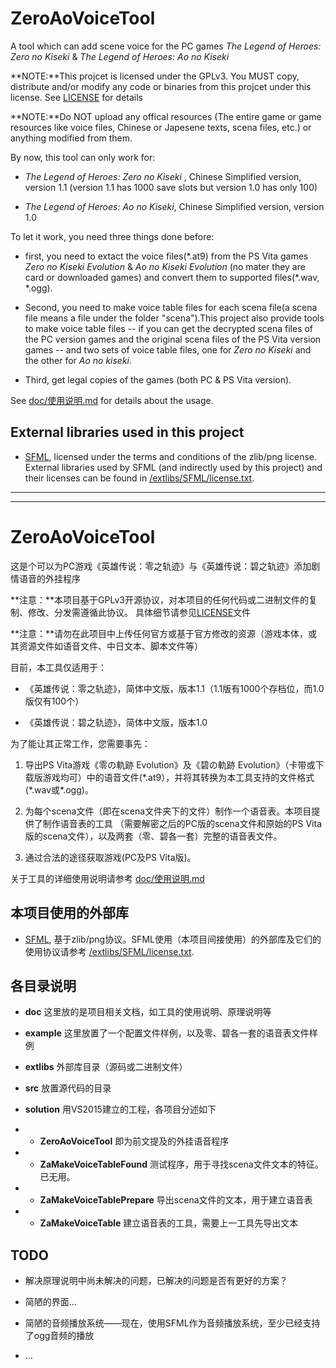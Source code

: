 ZeroAoVoiceTool
===============

A tool which can add scene voice for the PC games *The Legend of Heroes:
Zero no Kiseki* & *The Legend of Heroes: Ao no Kiseki*

**NOTE:**This projcet is licensed under the GPLv3. You MUST copy,
distribute and/or modify any code or binaries from this projcet under
this license. See
[LICENSE](https://github.com/ZhenjianYang/ZeroAoVoiceTool/blob/master/LICENSE)
for details

**NOTE:**Do NOT upload any offical resources (The entire game or game
resources like voice files, Chinese or Japesene texts, scena files,
etc.) or anything modified from them.

By now, this tool can only work for:

-   *The Legend of Heroes: Zero no Kiseki* , Chinese Simplified version,
    version 1.1 (version 1.1 has 1000 save slots but version 1.0 has
    only 100)

-   *The Legend of Heroes: Ao no Kiseki*, Chinese Simplified version,
    version 1.0

To let it work, you need three things done before:

-   first, you need to extact the voice files(\*.at9) from the PS Vita
    games *Zero no Kiseki Evolution* & *Ao no Kiseki Evolution* (no
    mater they are card or downloaded games) and convert them to
    supported files(\*.wav, \*.ogg).

-   Second, you need to make voice table files for each scena file(a
    scena file means a file under the folder "scena").This project also
    provide tools to make voice table files -- if you can get the
    decrypted scena files of the PC version games and the original scena
    files of the PS Vita version games -- and two sets of voice table
    files, one for *Zero no Kiseki* and the other for *Ao no kiseki*.

-   Third, get legal copies of the games (both PC & PS Vita version).

See
[doc/使用说明.md](https://github.com/ZhenjianYang/ZeroAoVoiceTool/blob/master/doc/%E4%BD%BF%E7%94%A8%E8%AF%B4%E6%98%8E.md)
for details about the usage.

External libraries used in this project
---------------------------------------

-   [SFML](http://www.sfml-dev.org/), licensed under the terms and
    conditions of the zlib/png license. External libraries used by SFML
    (and indirectly used by this project) and their licenses can be
    found in
    [/extlibs/SFML/license.txt](https://github.com/ZhenjianYang/ZeroAoVoiceTool/blob/master/extlibs/SFML/license.txt).

------------------------------------------------------------------------

------------------------------------------------------------------------

ZeroAoVoiceTool
===============

这是个可以为PC游戏《英雄传说：零之轨迹》与《英雄传说：碧之轨迹》添加剧情语音的外挂程序

**注意：**本项目基于GPLv3开源协议，对本项目的任何代码或二进制文件的复制、修改、分发需遵循此协议。
具体细节请参见[LICENSE](https://github.com/ZhenjianYang/ZeroAoVoiceTool/blob/master/LICENSE)文件

**注意：**请勿在此项目中上传任何官方或基于官方修改的资源（游戏本体，或其资源文件如语音文件、中日文本、脚本文件等）

目前，本工具仅适用于：

-   《英雄传说：零之轨迹》，简体中文版，版本1.1（1.1版有1000个存档位，而1.0版仅有100个）

-   《英雄传说：碧之轨迹》，简体中文版，版本1.0

为了能让其正常工作，您需要事先：

1.  导出PS Vita游戏《零の軌跡 Evolution》及《碧の軌跡
    Evolution》（卡带或下载版游戏均可）中的语音文件(\*.at9），并将其转换为本工具支持的文件格式(\*.wav或\*.ogg)。

2.  为每个scena文件（即在scena文件夹下的文件）制作一个语音表。本项目提供了制作语音表的工具
    （需要解密之后的PC版的scena文件和原始的PS
    Vita版的scena文件），以及两套（零、碧各一套）完整的语音表文件。

3.  通过合法的途径获取游戏(PC及PS Vita版)。

关于工具的详细使用说明请参考
[doc/使用说明.md](https://github.com/ZhenjianYang/ZeroAoVoiceTool/blob/master/doc/%E4%BD%BF%E7%94%A8%E8%AF%B4%E6%98%8E.md)

本项目使用的外部库
------------------

-   [SFML](http://www.sfml-dev.org/),
    基于zlib/png协议。SFML使用（本项目间接使用）的外部库及它们的使用协议请参考
    [/extlibs/SFML/license.txt](https://github.com/ZhenjianYang/ZeroAoVoiceTool/blob/master/extlibs/SFML/license.txt).

各目录说明
----------

-   **doc** 这里放的是项目相关文档，如工具的使用说明、原理说明等

-   **example**
    这里放置了一个配置文件样例，以及零、碧各一套的语音表文件样例

-   **extlibs** 外部库目录（源码或二进制文件）

-   **src** 放置源代码的目录

-   **solution** 用VS2015建立的工程，各项目分述如下

-   -   **ZeroAoVoiceTool** 即为前文提及的外挂语音程序

-   -   **ZaMakeVoiceTableFound**
        测试程序，用于寻找scena文件文本的特征。已无用。
        
-   -   **ZaMakeVoiceTablePrepare** 导出scena文件的文本，用于建立语音表

-   -   **ZaMakeVoiceTable** 建立语音表的工具，需要上一工具先导出文本

TODO
----

-   解决原理说明中尚未解决的问题，已解决的问题是否有更好的方案？

-   简陋的界面...

-   简陋的音频播放系统——现在，使用SFML作为音频播放系统，至少已经支持了ogg音频的播放

-   ...


